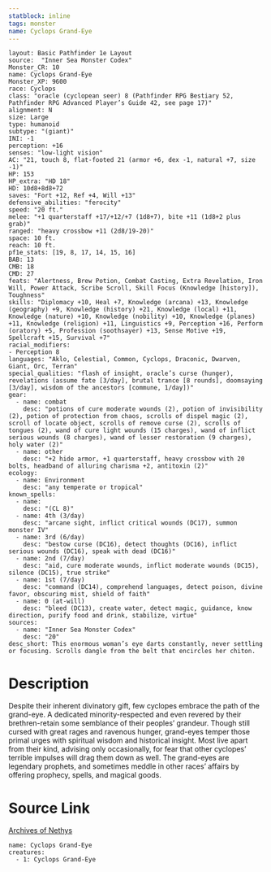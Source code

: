 ```yaml
---
statblock: inline
tags: monster
name: Cyclops Grand-Eye
---
```

```statblock
layout: Basic Pathfinder 1e Layout
source:  "Inner Sea Monster Codex"
Monster_CR: 10
name: Cyclops Grand-Eye
Monster_XP: 9600
race: Cyclops
class: "oracle (cyclopean seer) 8 (Pathfinder RPG Bestiary 52, Pathfinder RPG Advanced Player’s Guide 42, see page 17)"
alignment: N
size: Large
type: humanoid
subtype: "(giant)"
INI: -1
perception: +16
senses: "low-light vision"
AC: "21, touch 8, flat-footed 21 (armor +6, dex -1, natural +7, size -1)"
HP: 153
HP_extra: "HD 18"
HD: 10d8+8d8+72
saves: "Fort +12, Ref +4, Will +13"
defensive_abilities: "ferocity"
speed: "20 ft."
melee: "+1 quarterstaff +17/+12/+7 (1d8+7), bite +11 (1d8+2 plus grab)"
ranged: "heavy crossbow +11 (2d8/19-20)"
space: 10 ft.
reach: 10 ft.
pf1e_stats: [19, 8, 17, 14, 15, 16]
BAB: 13
CMB: 18
CMD: 27
feats: "Alertness, Brew Potion, Combat Casting, Extra Revelation, Iron Will, Power Attack, Scribe Scroll, Skill Focus (Knowledge [history]), Toughness"
skills: "Diplomacy +10, Heal +7, Knowledge (arcana) +13, Knowledge (geography) +9, Knowledge (history) +21, Knowledge (local) +11, Knowledge (nature) +10, Knowledge (nobility) +10, Knowledge (planes) +11, Knowledge (religion) +11, Linguistics +9, Perception +16, Perform (oratory) +5, Profession (soothsayer) +13, Sense Motive +19, Spellcraft +15, Survival +7"
racial_modifiers:
- Perception 8
languages: "Aklo, Celestial, Common, Cyclops, Draconic, Dwarven, Giant, Orc, Terran"
special_qualities: "flash of insight, oracle’s curse (hunger), revelations (assume fate [3/day], brutal trance [8 rounds], doomsaying [3/day], wisdom of the ancestors [commune, 1/day])"
gear:
  - name: combat
    desc: "potions of cure moderate wounds (2), potion of invisibility (2), potion of protection from chaos, scrolls of dispel magic (2), scroll of locate object, scrolls of remove curse (2), scrolls of tongues (2), wand of cure light wounds (15 charges), wand of inflict serious wounds (8 charges), wand of lesser restoration (9 charges), holy water (2)"
  - name: other
    desc: "+2 hide armor, +1 quarterstaff, heavy crossbow with 20 bolts, headband of alluring charisma +2, antitoxin (2)"
ecology:
  - name: Environment
    desc: "any temperate or tropical"
known_spells:
  - name:
    desc: "(CL 8)"
  - name: 4th (3/day)
    desc: "arcane sight, inflict critical wounds (DC17), summon monster IV"
  - name: 3rd (6/day)
    desc: "bestow curse (DC16), detect thoughts (DC16), inflict serious wounds (DC16), speak with dead (DC16)"
  - name: 2nd (7/day)
    desc: "aid, cure moderate wounds, inflict moderate wounds (DC15), silence (DC15), true strike"
  - name: 1st (7/day)
    desc: "command (DC14), comprehend languages, detect poison, divine favor, obscuring mist, shield of faith"
  - name: 0 (at-will)
    desc: "bleed (DC13), create water, detect magic, guidance, know direction, purify food and drink, stabilize, virtue"
sources:
  - name: "Inner Sea Monster Codex"
    desc: "20"
desc_short: This enormous woman’s eye darts constantly, never settling or focusing. Scrolls dangle from the belt that encircles her chiton.
```
# Description
Despite their inherent divinatory gift, few cyclopes embrace the path of the grand-eye. A dedicated minority-respected and even revered by their brethren-retain some semblance of their peoples’ grandeur. Though still cursed with great rages and ravenous hunger, grand-eyes temper those primal urges with spiritual wisdom and historical insight. Most live apart from their kind, advising only occasionally, for fear that other cyclopes’ terrible impulses will drag them down as well. The grand-eyes are legendary prophets, and sometimes meddle in other races’ affairs by offering prophecy, spells, and magical goods.
# Source Link
[Archives of Nethys](https://aonprd.com/MonsterDisplay.aspx?ItemName=Cyclops%20Grand-Eye)
```encounter-table
name: Cyclops Grand-Eye
creatures:
  - 1: Cyclops Grand-Eye
```
